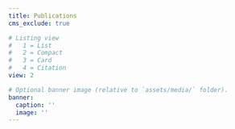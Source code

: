 ```yaml
---
title: Publications
cms_exclude: true

# Listing view
#   1 = List
#   2 = Compact
#   3 = Card
#   4 = Citation
view: 2

# Optional banner image (relative to `assets/media/` folder).
banner:
  caption: ''
  image: ''
---
```

